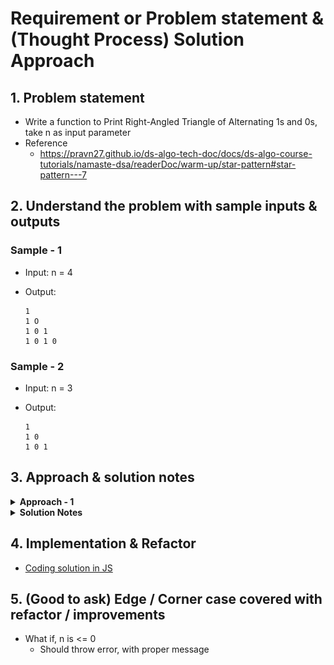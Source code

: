 # Requirement or Problem statement & (Thought Process) Solution Approach

## 1. Problem statement

- Write a function to Print Right-Angled Triangle of Alternating 1s and 0s, take n as input parameter
- Reference
  - https://pravn27.github.io/ds-algo-tech-doc/docs/ds-algo-course-tutorials/namaste-dsa/readerDoc/warm-up/star-pattern#star-pattern---7

## 2. Understand the problem with sample inputs & outputs

### Sample - 1

- Input: n = 4
- Output:

      1
      1 O
      1 0 1
      1 0 1 0

### Sample - 2

- Input: n = 3
- Output:

      1
      1 0
      1 0 1

## 3. Approach & solution notes

<details>
  <summary><b>Approach - 1</b></summary>

- Thought Process / Approach

  - Think as 2D matrix with
    - i (how many rows required)
    - j (how many columns required)
  - 2 loops required - rows as i, columns as j
  - Outer loop, row as i, to loop till n
  - define append variable to hold alternative number 1, 0 ...etc
    - appendRow = "";
  - Inner loop will take as j, will run till (i+1) times
    - check condition for even / odd number j index to appendRow
      - if even index j, append 1
        - appendRow = appendRow + " 1 ";
      - if odd index j, append 0
        - appendRow = appendRow + " O ";
  - Print appendRow

- Make sure dry run with sample examples with notebooks

- Complexity

  - Time Complexity: O(n<sup>2</sup>), since its nested loops with 2 loops i, j
  - Space Complexity: O(1)

</details>

<details>
  <summary><b>Solution Notes</b></summary>

- ![alt text](./img/solution.png)

</details>

## 4. Implementation & Refactor

- [Coding solution in JS](./index.js)

## 5. (Good to ask) Edge / Corner case covered with refactor / improvements

- What if, n is <= 0
  - Should throw error, with proper message
